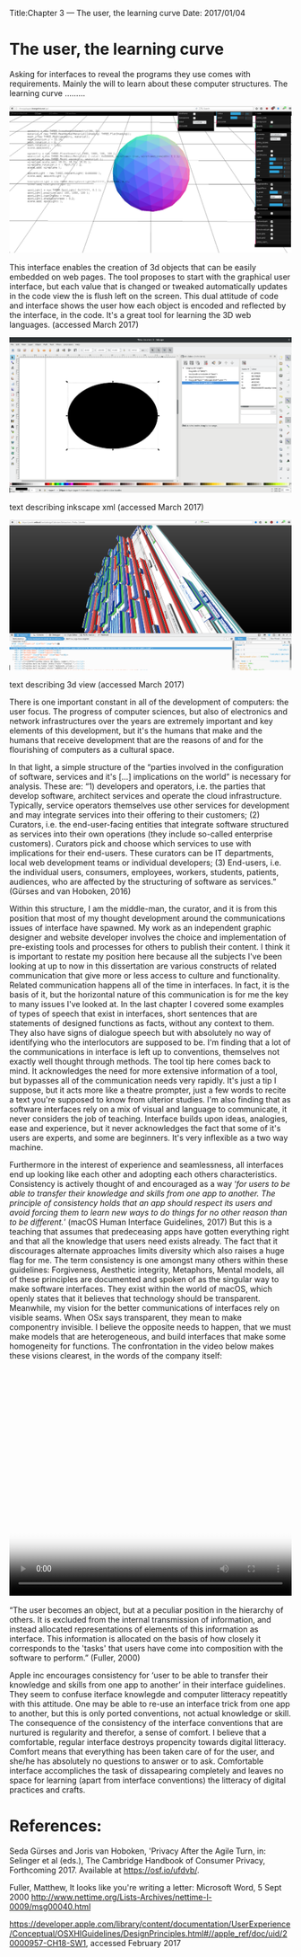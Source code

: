 Title:Chapter 3 — The user, the learning curve
Date: 2017/01/04

# The user, the learning curve

Asking for interfaces to reveal the programs they use comes with requirements. Mainly the will to learn about these computer structures. The learning curve .........

![_playGnd](../images/_playGnd.png)
<figcaption>This interface enables the creation of 3d objects that can be easily embedded on web pages. The tool proposes to start with the graphical user interface, but each value that is changed or tweaked automatically updates in the code view the is flush left on the screen. This dual attitude of code and interface shows the user how each object is encoded and reflected by the interface, in the code. It's a great tool for learning the 3D web languages. (accessed March 2017) </figcaption>

![Inkscape's XML editor pannel](../images/inkscape-xml.png)
<figcaption> text describing inkscape xml (accessed March 2017) </figcaption>

![Firefox's 3d HTML view](../images/firefox3D.png)
<figcaption> text describing 3d view (accessed March 2017) </figcaption>



There is one important constant in all of the development of computers: the user focus. The progress of computer sciences, but also of electronics and network infrastructures over the years are extremely important and key elements of this development, but it's the humans that make and the humans that receive development that are the reasons of and for the flourishing of computers as a cultural space.

In that light, a simple structure of the “parties involved in the configuration of software, services and it's [...] implications on the world” is necessary for analysis. These are: “1) developers and operators, i.e. the parties that develop software, architect services and operate the cloud infrastructure. Typically, service operators themselves use other services for development and may integrate services into their offering to their customers; (2) Curators, i.e. the end-user-facing entities that integrate software structured as services into their own operations (they include so-called enterprise customers). Curators pick and choose which services to use with implications for their end-users. These curators can be IT departments, local web development teams or individual developers; (3) End-users, i.e. the individual users, consumers, employees, workers, students, patients, audiences, who are affected by the structuring of software as services.” (Gürses and van Hoboken, 2016)

Within this structure, I am the middle-man, the curator, and it is from this position that most of my thought development around the communications issues of interface have spawned. My work as an independent graphic designer and website developer involves the choice and implementation of pre-existing tools and processes for others to publish their content. I think it is important to restate my position here because all the subjects I've been looking at up to now in this dissertation are various constructs of related communication that give more or less access to culture and functionality. Related communication happens all of the time in interfaces. In fact, it is the basis of it, but the horizontal nature of this communication is for me the key to many issues I've looked at. In the last chapter I covered some examples of types of speech that exist in interfaces, short sentences that are statements of designed functions as facts, without any context to them. They also have signs of dialogue speech but with absolutely no way of identifying who the interlocutors are supposed to be. I'm finding that a lot of the communications in interface is left up to conventions, themselves not exactly well thought through methods. The tool tip here comes back to mind. It acknowledges the need for more extensive information of a tool, but bypasses all of the communication needs very rapidly. It's just a tip I suppose, but it acts more like a theatre prompter, just a few words to recite a text you're supposed to know from ulterior studies. I'm also finding that as software interfaces rely on a mix of visual and language to communicate, it never considers the job of teaching. Interface builds upon ideas, analogies, ease and experience, but it never acknowledges the fact that some of it's users are experts, and some are beginners. It's very inflexible as a two way machine.

Furthermore in the interest of experience and seamlessness, all interfaces end up looking like each other and adopting each others characteristics. Consistency is actively thought of and encouraged as a way ‘*for users to be able to transfer their knowledge and skills from one app to another. The principle of consistency holds that an app should respect its users and avoid forcing them to learn new ways to do things for no other reason than to be different.*’ (macOS Human Interface Guidelines, 2017) But this is a teaching that assumes that predeceasing apps have gotten everything right and that all the knowledge that users need exists already. The fact that it discourages alternate approaches limits diversity which also raises a huge flag for me. The term consistency is one amongst many others within these guidelines: Forgiveness, Aesthetic integrity, Metaphors, Mental models, all of these principles are documented and spoken of as the singular way to make software interfaces. They exist within the world of macOS, which openly states that it believes that technology should be transparent. Meanwhile, my vision for the better communications of interfaces rely on visible seams. When OSx says transparent, they mean to make componentry invisible. I believe the opposite needs to happen, that we must make models that are heterogeneous, and build interfaces that make some homogeneity for functions. The confrontation in the video below makes these visions clearest, in the words of the company itself:

<video controls="" poster="http://contemporary-home-computing.org/art-and-tech/not/material/mcluhnik.jpg" height="405" width="100%">
		<source src="http://contemporary-home-computing.org/art-and-tech/not/material/09.webm" type="video/webm">
		<source src="http://contemporary-home-computing.org/art-and-tech/not/material/09-web.mp4" type="video/mp4">
</video>

“The user becomes an object, but at a peculiar position in the hierarchy of others. It is excluded from the internal transmission of information, and instead allocated representations of elements of this information as interface. This information is allocated on the basis of how closely it corresponds to the 'tasks' that users have come into composition with the software to perform.” (Fuller, 2000)

Apple inc encourages consistency for ‘user to be able to transfer their knowledge and skills from one app to another’ in their interface guidelines. They seem to confuse iterface knowlegde and computer litteracy repeatitly with this attitude. One may be able to re-use an interface trick from one app to another, but this is only ported conventions, not actual knowledge or skill. The consequence of the consistency of the interface conventions that are nurtured is regularity and therefor, a sense of comfort. I believe that a comfortable, regular interface destroys propencity towards digital litteracy. Comfort means that everything has been taken care of for the user, and she/he has absolutely no questions to answer or to ask. Comfortable interface accompliches the task of dissapearing completely and leaves no space for learning (apart from interface conventions) the litteracy of digital practices and crafts. 

# References:

Seda Gürses and Joris van Hoboken, 'Privacy After the Agile Turn, in: Selinger et al (eds.), The
Cambridge Handbook of Consumer Privacy, Forthcoming 2017. Available at https://osf.io/ufdvb/.

Fuller, Matthew, It looks like you're writing a letter: Microsoft Word, 5 Sept 2000 http://www.nettime.org/Lists-Archives/nettime-l-0009/msg00040.html

https://developer.apple.com/library/content/documentation/UserExperience/Conceptual/OSXHIGuidelines/DesignPrinciples.html#//apple_ref/doc/uid/20000957-CH18-SW1, accessed February 2017
